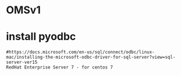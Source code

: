 # OMSv1

# install pyodbc
    #https://docs.microsoft.com/en-us/sql/connect/odbc/linux-mac/installing-the-microsoft-odbc-driver-for-sql-server?view=sql-server-ver15
    RedHat Enterprise Server 7 - for centos 7